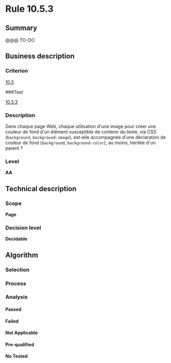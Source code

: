 # Rule 10.5.3

## Summary

@@@ TO-DO

## Business description

### Criterion

[10.5](http://references.modernisation.gouv.fr/referentiel-technique-0#crit-10-5)

###Test

[10.5.3](http://references.modernisation.gouv.fr/referentiel-technique-0#test-10-5-3)

### Description

Dans chaque page Web, chaque utilisation d'une image pour cr&eacute;er une couleur de fond d'un &eacute;l&eacute;ment susceptible de contenir du texte, via CSS (`background`, `background-image`), est-elle accompagn&eacute;e d'une d&eacute;claration de couleur de fond (`background`, `background-color`), au moins, h&eacute;rit&eacute;e d'un parent ?

### Level

**AA**

## Technical description

### Scope

**Page**

### Decision level

**Decidable**

## Algorithm

### Selection

### Process

### Analysis

#### Passed

#### Failed

#### Not Applicable

#### Pre-qualified

#### No Tested 






